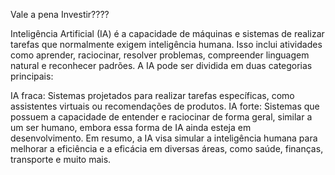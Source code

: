 Vale a pena Investir????

Inteligência Artificial (IA) é a capacidade de máquinas e sistemas de realizar tarefas que normalmente exigem inteligência humana. Isso inclui atividades como aprender, raciocinar, resolver problemas, compreender linguagem natural e reconhecer padrões. A IA pode ser dividida em duas categorias principais:

IA fraca: Sistemas projetados para realizar tarefas específicas, como assistentes virtuais ou recomendações de produtos.
IA forte: Sistemas que possuem a capacidade de entender e raciocinar de forma geral, similar a um ser humano, embora essa forma de IA ainda esteja em desenvolvimento.
Em resumo, a IA visa simular a inteligência humana para melhorar a eficiência e a eficácia em diversas áreas, como saúde, finanças, transporte e muito mais.
